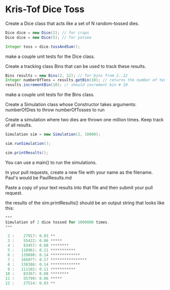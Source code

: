 # Kris-Tof Dice Toss

Create a Dice class that acts like a set of N random-tossed dies.

```java
Dice dice = new Dice(2); // for craps
Dice dice = new Dice(5); // for yatzee

Integer toss = dice.tossAndSum();
```
make a couple unit tests for the Dice class. 

Create a tracking class Bins that can be used to track these results.

```java
Bins results = new Bins(2, 12); // for bins from 2..12
Integer numberOfTens = results.getBin(10); // returns the number of tens in the 10 bin
results.incrementBin(10); // should increment bin # 10

```
make a couple unit tests for the Bins class.

Create a Simulation class whose Constructor takes arguments:
    numberOfDies to throw
    numberOfTosses to run

Create a simulation where two dies are thrown one million times. Keep track of all results.

```java
Simulation sim = new Simulation(2, 10000);

sim.runSimulation();

sim.printResults();
```
You can use a main() to run the simulations.

In your pull requests, create a new file with your name as the filename.
Paul's would be PaulResults.md

Paste a copy of your text results into that file and then submit your pull request.

the results of the sim.printResults() should be an output string that looks like this:

```java
***
Simulation of 2 dice tossed for 1000000 times.
***

 2 :    27917: 0.03 **
 3 :    55422: 0.06 *****
 4 :    83457: 0.08 ********
 5 :   110961: 0.11 ***********
 6 :   139098: 0.14 *************
 7 :   166977: 0.17 ****************
 8 :   138386: 0.14 *************
 9 :   111102: 0.11 ***********
10 :    83367: 0.08 ********
11 :    55799: 0.06 *****
12 :    27514: 0.03 **
```

